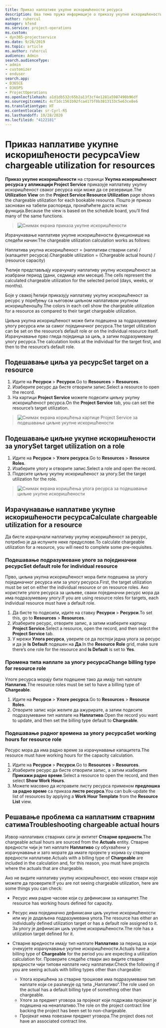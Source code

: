 ```yaml
---
title: Приказ наплативе укупне искоришћености ресурса
description: Ова тема пружа информације о приказу укупне искоришћености ресурса.
author: ruhercul
manager: kfend
ms.service: project-operations
ms.custom:
- dyn365-projectservice
ms.date: 9/26/2019
ms.topic: article
ms.author: ruhercul
audience: Admin
search.audienceType:
- admin
- customizer
- enduser
search.app:
- D365CE
- D365PS
- ProjectOperations
ms.openlocfilehash: a1d1db532c65b2a13f3cf4e1281a5987490b96df
ms.sourcegitcommit: 4cf1dc1561b92fca4175f0b3813133c5e63ce8e6
ms.translationtype: HT
ms.contentlocale: sr-Cyrl-RS
ms.lasthandoff: 10/28/2020
ms.locfileid: "4122181"
---
```

# <a name="view-chargeable-utilization-for-resources"></a><span data-ttu-id="90c6a-103">Приказ наплативе укупне искоришћености ресурса</span><span class="sxs-lookup"><span data-stu-id="90c6a-103">View chargeable utilization for resources</span></span>
 
<span data-ttu-id="90c6a-104">**Приказ укупне искоришћености** на страници **Укупна искоришћеност ресурса у апликацији Project Service** приказује наплативу укупну искоришћеност сваког ресурса који може да се резервише.</span><span class="sxs-lookup"><span data-stu-id="90c6a-104">The **Utilization View** on the **Project Service Resource Utilization** page shows the chargeable utilization for each bookable resource.</span></span> <span data-ttu-id="90c6a-105">Пошто је приказ заснован на табели распореда, пронаћићете доста истих функција.</span><span class="sxs-lookup"><span data-stu-id="90c6a-105">Because the view is based on the schedule board, you’ll find many of the same functions.</span></span>

> ![Снимак екрана приказа укупне искоришћености](media/FAQ-utilization-1.png)
 

<span data-ttu-id="90c6a-107">Израчунавање наплативе укупне искоришћености функционише на следећи начин:</span><span class="sxs-lookup"><span data-stu-id="90c6a-107">The chargeable utilization calculation works as follows:</span></span>

   <span data-ttu-id="90c6a-108">Наплатива укупна искоришћеност = (наплативи стварни сати) / (капацитет ресурса).</span><span class="sxs-lookup"><span data-stu-id="90c6a-108">Chargeable utilization = (Chargeable actual hours) / (resource capacity)</span></span>

<span data-ttu-id="90c6a-109">Ћелије представљају израчунату наплативу укупну искоришћеност за изабрани период (дани, седмице или месеци).</span><span class="sxs-lookup"><span data-stu-id="90c6a-109">The cells represent the calculated chargeable utilization for the selected period (days, weeks, or months).</span></span>

<span data-ttu-id="90c6a-110">Боје у свакој ћелији приказују наплативу укупну искоришћеност за ресурс у поређењу са његовом циљном наплативом укупном искоришћеношћу.</span><span class="sxs-lookup"><span data-stu-id="90c6a-110">The colors in each cell show the chargeable utilization for a resource as compared to their target chargeable utilization.</span></span> 

<span data-ttu-id="90c6a-111">Циљна укупна искоришћеност може бити подешена за подразумевану улогу ресурса или за самог појединачног ресурса.</span><span class="sxs-lookup"><span data-stu-id="90c6a-111">The target utilization can be set on the resource’s default role or on the individual resource itself.</span></span> <span data-ttu-id="90c6a-112">Израчунавање прво гледа појединца за циљ, а затим подразумевану улогу ресурса.</span><span class="sxs-lookup"><span data-stu-id="90c6a-112">The calculation looks at the individual for the target first, and then to the resource’s default role.</span></span>

## <a name="set-target-on-a-resource"></a><span data-ttu-id="90c6a-113">Подешавање циља уа ресурс</span><span class="sxs-lookup"><span data-stu-id="90c6a-113">Set target on a resource</span></span>

1. <span data-ttu-id="90c6a-114">Идите на **Ресурси** \> **Ресурси**.</span><span class="sxs-lookup"><span data-stu-id="90c6a-114">Go to **Resources** \> **Resources**.</span></span> 
2. <span data-ttu-id="90c6a-115">Изаберите ресурс да бисте отворили запис.</span><span class="sxs-lookup"><span data-stu-id="90c6a-115">Select a resource to open the record.</span></span> 
3. <span data-ttu-id="90c6a-116">На картици **Project Service** можете подесити циљну укупну искоришћеност ресурса.</span><span class="sxs-lookup"><span data-stu-id="90c6a-116">On the **Project Service** tab, you can set the resource’s target utilization.</span></span>

> ![Снимак екрана коришћења картице Project Service за подешавање циљне укупне искоришћености](media/FAQ-utilization-2.png)
 
## <a name="set-target-utilization-on-a-role"></a><span data-ttu-id="90c6a-118">Подешавање циљне укупне искоришћености за улогу</span><span class="sxs-lookup"><span data-stu-id="90c6a-118">Set target utilization on a role</span></span>

1. <span data-ttu-id="90c6a-119">Идите на **Ресурси** \> **Улоге ресурса**.</span><span class="sxs-lookup"><span data-stu-id="90c6a-119">Go to **Resources** \> **Resource Roles**.</span></span> 
2. <span data-ttu-id="90c6a-120">Изаберите улогу и отворите запис.</span><span class="sxs-lookup"><span data-stu-id="90c6a-120">Select a role and open the record.</span></span> 
3. <span data-ttu-id="90c6a-121">Подесите циљну укупну искоришћеност за улогу.</span><span class="sxs-lookup"><span data-stu-id="90c6a-121">Set the target utilization for the role.</span></span>

> ![Снимак екрана коришћења улога ресурса за подешавање циљне укупне искоришћености](media/FAQ-utilization-3.png)
 
## <a name="calculate-chargeable-utilization-for-a-resource"></a><span data-ttu-id="90c6a-123">Израчунавање наплативе укупне искоришћености ресурса</span><span class="sxs-lookup"><span data-stu-id="90c6a-123">Calculate chargeable utilization for a resource</span></span>

<span data-ttu-id="90c6a-124">Да бисте израчунали наплативу укупну искоришћеност за ресурс, потребно је да испуните неке предуслове.</span><span class="sxs-lookup"><span data-stu-id="90c6a-124">To calculate chargeable utilization for a resource, you will need to complete some pre-requisites.</span></span> 

### <a name="set-default-role-for-individual-resource"></a><span data-ttu-id="90c6a-125">Подешавање подразумеване улоге за појединачни ресурс</span><span class="sxs-lookup"><span data-stu-id="90c6a-125">Set default role for individual resource</span></span>

<span data-ttu-id="90c6a-126">Прво, циљна укупна искоришћеност мора бити подешена за улогу појединачног ресурса или за улогу ресурса.</span><span class="sxs-lookup"><span data-stu-id="90c6a-126">First, the target utilization must be set on either the individual resource or on resource roles.</span></span> <span data-ttu-id="90c6a-127">Ако користите улоге ресурса за циљеве, сваки појединачни ресурс мора да има подразумевану улогу.</span><span class="sxs-lookup"><span data-stu-id="90c6a-127">If you are using resource roles for targets, each individual resource must have a default role.</span></span> 

1. <span data-ttu-id="90c6a-128">Да бисте то подесили, идите на ставку **Ресурси** \> **Ресурси**.</span><span class="sxs-lookup"><span data-stu-id="90c6a-128">To set this, go to **Resources** \> **Resources**.</span></span> 
2. <span data-ttu-id="90c6a-129">Изаберите ресурс, отворите запис, а затим изаберите картицу **Project Service**.</span><span class="sxs-lookup"><span data-stu-id="90c6a-129">Select a resource, open the record, and then select the **Project Service** tab.</span></span> 
3. <span data-ttu-id="90c6a-130">У мрежи **Улога ресурса**, уверите се да постоји једна улога за ресурс и да је **Is Default** подешен на **Да**.</span><span class="sxs-lookup"><span data-stu-id="90c6a-130">In the **Resource Role** grid, make sure there’s one role for the resource and **Is Default** is set to **Yes**.</span></span>
 
### <a name="change-billing-type-for-resource-role"></a><span data-ttu-id="90c6a-131">Промена типа наплате за улогу ресурса</span><span class="sxs-lookup"><span data-stu-id="90c6a-131">Change billing type for resource role</span></span>

<span data-ttu-id="90c6a-132">Улоге ресурса морају бити подешене тако да имају тип наплате **Наплатив**.</span><span class="sxs-lookup"><span data-stu-id="90c6a-132">The resource roles must be set to have a billing type of **Chargeable**.</span></span> 

1. <span data-ttu-id="90c6a-133">Идите на **Ресурси** \> **Улоге ресурса**.</span><span class="sxs-lookup"><span data-stu-id="90c6a-133">Go to **Resources** \> **Resource Roles**.</span></span> 
2. <span data-ttu-id="90c6a-134">Отворите запис који желите да ажурирате, а затим подесите подразумевани тип наплате на **Наплативо**.</span><span class="sxs-lookup"><span data-stu-id="90c6a-134">Open the record you want to update, and then set the billing type default to **Chargeable**.</span></span>

### <a name="set-working-hours-for-resource-role"></a><span data-ttu-id="90c6a-135">Подешавање радног времена за улогу ресурса</span><span class="sxs-lookup"><span data-stu-id="90c6a-135">Set working hours for resource role</span></span>
 
<span data-ttu-id="90c6a-136">Ресурс мора да има радно време за израчунавање капацитета.</span><span class="sxs-lookup"><span data-stu-id="90c6a-136">The resource must have working hours for the capacity calculation.</span></span> 

1. <span data-ttu-id="90c6a-137">Идите на **Ресурси** \> **Ресурси**.</span><span class="sxs-lookup"><span data-stu-id="90c6a-137">Go to **Resources** \> **Resources**.</span></span> 
2. <span data-ttu-id="90c6a-138">Изаберите ресурс да бисте отворили запис, а затим изаберите **Прикажи радно време**.</span><span class="sxs-lookup"><span data-stu-id="90c6a-138">Select a resource to open the record, and then select **Show Work Hours**.</span></span> 
3. <span data-ttu-id="90c6a-139">Можете масовно да исправите листу ресурса применом **предлошка за радно време** са приказа **листе ресурса**.</span><span class="sxs-lookup"><span data-stu-id="90c6a-139">You can bulk-update the list of resources by applying a **Work Hour Template** from the **Resource List** view.</span></span>

## <a name="troubleshooting-chargeable-actual-hours"></a><span data-ttu-id="90c6a-140">Решавање проблема са наплатним стварним сатима</span><span class="sxs-lookup"><span data-stu-id="90c6a-140">Troubleshooting chargeable actual hours</span></span>

<span data-ttu-id="90c6a-141">Извор наплативих стварних сати је ентитет **Стварне вредности**.</span><span class="sxs-lookup"><span data-stu-id="90c6a-141">The chargeable actual hours are sourced from the **Actuals** entity.</span></span> <span data-ttu-id="90c6a-142">Стварне вредности чији је тип наплате **Наплативо** су обухваћени у израчунавање и зато морате да имате пројекте у којима су стварне вредности наплативе.</span><span class="sxs-lookup"><span data-stu-id="90c6a-142">Actuals with a billing type of **Chargeable** are included in the calculation and, for this reason, you must have projects where the actuals that are chargeable.</span></span>

<span data-ttu-id="90c6a-143">Ако не видите наплативу укупну искоришћеност, ево неких ствари које можете да проверите:</span><span class="sxs-lookup"><span data-stu-id="90c6a-143">If you are not seeing chargeable utilization, here are some things you can check:</span></span>

- <span data-ttu-id="90c6a-144">Ресурс има радне часове који су дефинисани за капацитет.</span><span class="sxs-lookup"><span data-stu-id="90c6a-144">The resource has working hours defined for capacity.</span></span>
- <span data-ttu-id="90c6a-145">Ресурс има појединачно дефинисани циљ укупне искоришћености или му је додељена подразумевана улога.</span><span class="sxs-lookup"><span data-stu-id="90c6a-145">The resource has either an individually defined utilization target or has a default role assigned to it.</span></span> <span data-ttu-id="90c6a-146">За улогу је дефинисан циљ укупне искоришћености.</span><span class="sxs-lookup"><span data-stu-id="90c6a-146">The role has a utilization target defined for it.</span></span>
- <span data-ttu-id="90c6a-147">Стварне вредности имају тип наплате **Наплативо** за период за који очекујете израчунавање укупне искоришћености.</span><span class="sxs-lookup"><span data-stu-id="90c6a-147">Actuals have a billing type of **Chargeable** for the period you are expecting a utilization calculation for.</span></span> <span data-ttu-id="90c6a-148">Проверите следеће ствари ако видите стварне вредности чији типови наплате нису наплативи:</span><span class="sxs-lookup"><span data-stu-id="90c6a-148">Check the following if you are seeing actuals with billing types other than chargeable:</span></span>

  - <span data-ttu-id="90c6a-149">Улога коришћена за стварне трошкове има подразумевани тип наплате који се разликује од типа „Наплативо“.</span><span class="sxs-lookup"><span data-stu-id="90c6a-149">The role used on the actual has a default billing type of something other than chargeable.</span></span>
  - <span data-ttu-id="90c6a-150">Улоге за предмет уговора за пројекат који подржава пројекат је подешена на ненаплативо.</span><span class="sxs-lookup"><span data-stu-id="90c6a-150">The role on the project contract line backing the project has been set to non-chargeable.</span></span>
  - <span data-ttu-id="90c6a-151">Пројекат нема повезани предмет уговора.</span><span class="sxs-lookup"><span data-stu-id="90c6a-151">The project does not have an associated contract line.</span></span>

